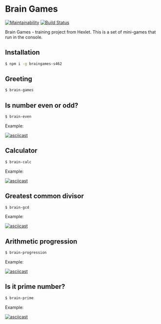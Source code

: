 # Brain Games

[![Maintainability](https://api.codeclimate.com/v1/badges/8fcda763ad8b57059c76/maintainability)](https://codeclimate.com/github/GeorgeGUS/project-lvl1-s462/maintainability)
[![Build Status](https://travis-ci.com/GeorgeGUS/project-lvl1-s462.svg?branch=master)](https://travis-ci.com/GeorgeGUS/project-lvl1-s462)

Brain Games - training project from Hexlet. This is a set of mini-games that run in the console.

## Installation

```sh
$ npm i -g braingames-s462
```

## Greeting

```sh
$ brain-games
```

## Is number even or odd?

```sh
$ brain-even
```

Example:

[![asciicast](https://asciinema.org/a/7ZUoQzWJaZHzcqNT38YZIaQqx.svg)](https://asciinema.org/a/7ZUoQzWJaZHzcqNT38YZIaQqx?t=4)

## Calculator

```sh
$ brain-calc
```
Example:

[![asciicast](https://asciinema.org/a/gh1bhQkyG6OW7RRUAwIyRYMWZ.svg)](https://asciinema.org/a/gh1bhQkyG6OW7RRUAwIyRYMWZ?t=4)

## Greatest common divisor

```sh
$ brain-gcd
```
Example:

[![asciicast](https://asciinema.org/a/B3GjsqTKHRZKCQwmDa9tbAV36.svg)](https://asciinema.org/a/B3GjsqTKHRZKCQwmDa9tbAV36?t=7)

## Arithmetic progression

```sh
$ brain-progression
```
Example:

[![asciicast](https://asciinema.org/a/43tRNKaYZrt7xYt2TGOnuRE3X.svg)](https://asciinema.org/a/43tRNKaYZrt7xYt2TGOnuRE3X?t=5)

## Is it prime number?

```sh
$ brain-prime
```
Example:

[![asciicast](https://asciinema.org/a/vqlDz8J8ZTZqXN5QunMgqxtxj.svg)](https://asciinema.org/a/vqlDz8J8ZTZqXN5QunMgqxtxj?t=5)